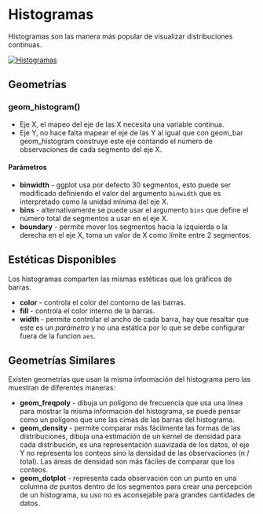 # Histogramas 

Histogramas son las manera más popular de visualizar distribuciones contínuas.

[![Histogramas](https://i.vimeocdn.com/video/639920124.jpg?mw=400&mh=300&q=70)](https://vimeo.com/221607341 "Click para ver el video")

## Geometrías

### geom_histogram()
  * Eje X, el mapeo del eje de las X necesita una variable contínua.
  * Eje Y, no hace falta mapear el eje de las Y al igual que con geom_bar geom_histogram construye este eje contando el número de observaciones de cada segmento del eje X.

#### Parámetros
  
  * **binwidth** - ggplot usa por defecto 30 segmentos, esto puede ser modificado definiendo el valor del argumento `binwidth` que es interpretado como la unidad mínima del eje X.
  * **bins** - alternativamente se puede usar el argumento `bins` que define el número total de segmentos a usar en el eje X.
  * **boundary** - permite mover los segmentos hacia la izquierda o la derecha en el eje X, toma un valor de X como límite entre 2 segmentos.

## Estéticas Disponibles
Los histogramas comparten las mismas estéticas que los gráficos de barras.

* **color** - controla el color del contorno de las barras.
* **fill** - controla el color interno de la barras.
* **width** - permite controlar el ancho de cada barra, hay que resaltar que este es un *parámetro* y no una estática por lo que se debe configurar fuera de la funcion `aes`.

## Geometrías Similares

Existen geometrías que usan la misma información del histograma pero las muestran de diferentes maneras:
  * **geom_freqpoly** - dibuja un polígono de frecuencia que usa una línea para mostrar la misma información del histograma, se puede pensar como un polígono que une las cimas de las barras del histograma.
  * **geom_density** - permite comparar más fácilmente las formas de las distribuciones, dibuja una estimación de un kernel de densidad para cada distribución, es una representación suavizada de los datos, el eje Y no representa los conteos sino la densidad de las observaciones (n / total). Las áreas de densidad son más fáciles de comparar que los conteos.
  * **geom_dotplot** - representa cada observación con un punto en una columna de puntos dentro de los segmentos para crear una percepción de un histograma, su uso no es aconsejable para grandes cantidades de datos.
